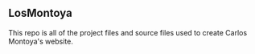 ## LosMontoya

This repo is all of the project files and source files used to create Carlos Montoya's website.

